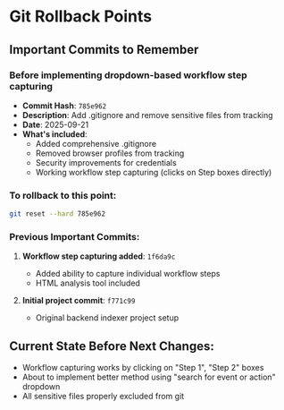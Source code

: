 # Git Rollback Points

## Important Commits to Remember

### Before implementing dropdown-based workflow step capturing
- **Commit Hash**: `785e962`
- **Description**: Add .gitignore and remove sensitive files from tracking
- **Date**: 2025-09-21
- **What's included**:
  - Added comprehensive .gitignore
  - Removed browser profiles from tracking
  - Security improvements for credentials
  - Working workflow step capturing (clicks on Step boxes directly)

### To rollback to this point:
```bash
git reset --hard 785e962
```

### Previous Important Commits:

1. **Workflow step capturing added**: `1f6da9c`
   - Added ability to capture individual workflow steps
   - HTML analysis tool included

2. **Initial project commit**: `f771c99`
   - Original backend indexer project setup

## Current State Before Next Changes:
- Workflow capturing works by clicking on "Step 1", "Step 2" boxes
- About to implement better method using "search for event or action" dropdown
- All sensitive files properly excluded from git